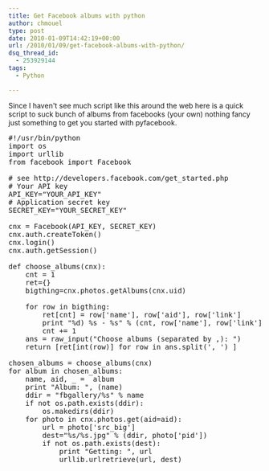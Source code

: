 ```yaml
---
title: Get Facebook albums with python
author: chmouel
type: post
date: 2010-01-09T14:42:19+00:00
url: /2010/01/09/get-facebook-albums-with-python/
dsq_thread_id:
  - 253929144
tags:
  - Python

---
```

Since I haven't see much script like this around the web here is a quick script to suck bunch of albums from facebooks (your own) nothing fancy just something to get you started with pyfacebook.

<pre lang="python">#!/usr/bin/python
import os
import urllib
from facebook import Facebook

# see http://developers.facebook.com/get_started.php
# Your API key
API_KEY="YOUR_API_KEY"
# Application secret key
SECRET_KEY="YOUR_SECRET_KEY"

cnx = Facebook(API_KEY, SECRET_KEY)
cnx.auth.createToken()
cnx.login()
cnx.auth.getSession()

def choose_albums(cnx):
    cnt = 1
    ret={}
    bigthing=cnx.photos.getAlbums(cnx.uid)
    
    for row in bigthing:
        ret[cnt] = row['name'], row['aid'], row['link']
        print "%d) %s - %s" % (cnt, row['name'], row['link'])
        cnt += 1
    ans = raw_input("Choose albums (separated by ,): ")
    return [ret[int(row)] for row in ans.split(', ') ]

chosen_albums = choose_albums(cnx)
for album in chosen_albums:
    name, aid, _ =  album
    print "Album: ", (name)
    ddir = "fbgallery/%s" % name
    if not os.path.exists(ddir):
        os.makedirs(ddir)
    for photo in cnx.photos.get(aid=aid):
        url = photo['src_big']
        dest="%s/%s.jpg" % (ddir, photo['pid'])
        if not os.path.exists(dest):
            print "Getting: ", url
            urllib.urlretrieve(url, dest)
</pre>